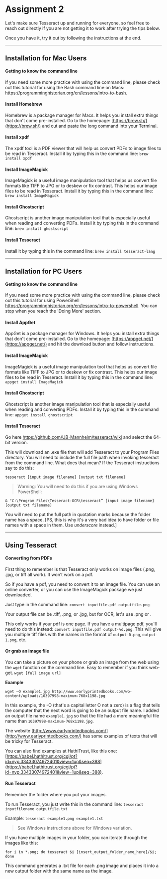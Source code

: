 # Assignment 2

Let's make sure Tesseract up and running for everyone, so feel free to reach out directly if you are not getting it to work after trying the tips below.

Once you have it, try it out by following the instructions at the end.

---
## Installation for Mac Users

#### Getting to know the command line

If you need some more practice with using the command line, please check out this tutorial for using the Bash command line on Macs:  https://programminghistorian.org/en/lessons/intro-to-bash.

#### Install Homebrew
Homebrew is a package manager for Macs. It helps you install extra things that don't come pre-installed. Go to the homepage: [https://brew.sh/](https://brew.sh/) and cut and paste the long command into your Terminal.

#### Install xpdf

The xpdf tool is a PDF viewer that will help us convert PDFs to image files to be read in Tesseract. Install it by typing this in the command line:  ```brew install xpdf```

#### Install ImageMagick

ImageMagick is a useful image manipulation tool that helps us convert file formats like TIFF to JPG or to deskew or fix contrast. This helps our image files to be read in Tesseract. Install it by typing this in the command line:  ```brew install ImageMagick```

#### Install Ghostscript
Ghostscript is another image manipulation tool that is especially useful when reading and converting PDFs. Install it by typing this in the command line:  ```brew install ghostscript```

#### Install Tesseract

Install it by typing this in the command line:  ```brew install tesseract-lang```

---
## Installation for PC Users

#### Getting to know the command line

If you need some more practice with using the command line, please check out this tutorial for using PowerShell https://programminghistorian.org/en/lessons/intro-to-powershell. You can stop when you reach the 'Doing More' section.

#### Install AppGet
AppGet is a package manager for Windows. It helps you install extra things that don't come pre-installed. Go to the homepage: [https://appget.net/](https://appget.net/) and hit the download button and follow instructions.

#### Install ImageMagick

ImageMagick is a useful image manipulation tool that helps us convert file formats like TIFF to JPG or to deskew or fix contrast. This helps our image files to be read in Tesseract. Install it by typing this in the command line:  ```appget install ImageMagick```

#### Install Ghostscript
Ghostscript is another image manipulation tool that is especially useful when reading and converting PDFs. Install it by typing this in the command line:  ```appget install ghostscript```

#### Install Tesseract

Go here https://github.com/UB-Mannheim/tesseract/wiki and select the 64-bit version.


This will download an .exe file that will add Tesseract to your Program Files directory. You will need to include the full file path when invoking tesseract from the command line. What does that mean?  If the Tesseract instructions say to do this:

```tesseract [input image filename] [output txt filename]```

> Warning: You will need to do this if you are using Windows PowerShell:

```& "C:\Program Files\Tesseract-OCR\tesseract” [input image filename] [output txt filename]```

You will need to put the full path in quotation marks because the folder name has a space. [PS, this is why it's a very bad idea to have folder or file names with a space in them. Use _underscore_ instead.]

---

## Using Tesseract

#### Converting from PDFs
First thing to remember is that Tesseract only works on image files (.png, .jpg, or tiff all work). It won’t work on a pdf.

So if you have a pdf, you need to convert it to an image file. You can use an online converter, or you can use the ImageMagick package we just downloaded.  

Just type in the command line: ```convert inputfile.pdf outputfile.png```

Your output file can be .tiff, .png, or .jpg, but for OCR, let's use .png or .

This only works if your pdf is one page. If you have a multipage pdf, you'll need to do this instead:  ```convert inputfile.pdf output-%d.png```. This will give you multiple tiff files with the names in the format of ```output-0.png```, ```output-1.png```, etc.

#### Or grab an image file

You can take a picture on your phone or grab an image from the web using the  ```wget``` function on  the command line. Easy to remember if you think web-get. ```wget [full image url]```

**Example**

```wget –O example1.jpg http://www.earlyprintedbooks.com/wp-content/uploads/10397998-maximum-768x1198.jpg```

In this example, the -O (that's a capital letter O not a zero) is a flag that tells the computer that the next word is going to be an output file name. I added an output file name ```example1.jpg``` so that the file had a more meaningful file name than ```10397998-maximum-768x1198.jpg```.

The website [http://www.earlyprintedbooks.com/](http://www.earlyprintedbooks.com/) has some examples of texts that will be tricky for Tesseract.

You can also find examples at HathiTrust, like this one: [https://babel.hathitrust.org/cgi/pt?id=nyp.33433074972401&view=1up&seq=388](https://babel.hathitrust.org/cgi/pt?id=nyp.33433074972401&view=1up&seq=388).

#### Run Tesseract

Remember the folder where you put your images.

To run Tesseract, you just write this in the command line: ```tesseract inputfilename outputfile.txt```

Example:  ```tesseract example1.png example1.txt```

> See Windows instructions above for Windows variation.

If you have multiple images in your folder, you can iterate through the images like this:

```for i in *.png; do tesseract $i [insert_output_folder_name_here]/$i; done```

This command generates a .txt file for each .png image and places it into a new output folder with the same name as the image.

